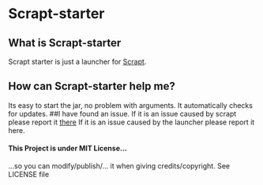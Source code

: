 # Scrapt-starter
## What is Scrapt-starter
Scrapt starter is just a launcher for [Scrapt](https://github.com/rfeoi/scrapt).
## How can Scrapt-starter help me?
Its easy to start the jar, no problem with arguments.
It automatically checks for updates.
##I have found an issue.
If it is an issue caused by scrapt please report it [there]((https://github.com/rfeoi/scrapt))
If it is an issue caused by the launcher please report it here.
#### This Project is under MIT License...
...so you can modify/publish/... it when giving credits/copyright.
See LICENSE file